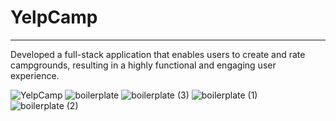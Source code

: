<h1> YelpCamp </h1>
<hr>
<div> Developed a full-stack application that enables users to create and rate campgrounds, resulting in a highly functional and engaging user experience. </div>

![YelpCamp](https://user-images.githubusercontent.com/58156920/174917033-2fb33001-2e68-4665-aba4-53586402fce0.png)
![boilerplate](https://user-images.githubusercontent.com/58156920/174917032-2d38e715-c7de-4a96-8109-cbc2702c0401.png)
![boilerplate (3)](https://user-images.githubusercontent.com/58156920/174917034-b0cef08d-95c0-4fdc-9fe5-b6672b83aadd.png)
![boilerplate (1)](https://user-images.githubusercontent.com/58156920/174917031-a899d22c-0966-477f-97ec-71fa576e74f7.png)
![boilerplate (2)](https://user-images.githubusercontent.com/58156920/174917035-ed61797c-5132-4e30-b3a2-3229e6896f46.png)
